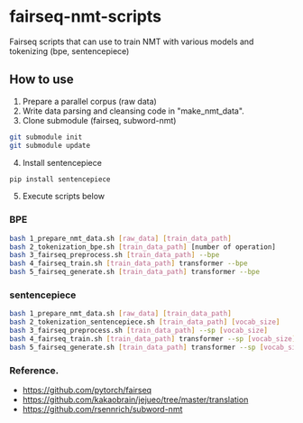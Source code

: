 # fairseq-nmt-scripts
Fairseq scripts that can use to train NMT with various models and tokenizing (bpe, sentencepiece)


## How to use
1. Prepare a parallel corpus (raw data)
2. Write data parsing and cleansing code in "make_nmt_data".
3. Clone submodule (fairseq, subword-nmt)
```bash
git submodule init
git submodule update 
```
4. Install sentencepiece
```bash
pip install sentencepiece
```
5. Execute scripts below
### BPE
```bash
bash 1_prepare_nmt_data.sh [raw_data] [train_data_path]
bash 2_tokenization_bpe.sh [train_data_path] [number of operation]
bash 3_fairseq_preprocess.sh [train_data_path] --bpe
bash 4_fairseq_train.sh [train_data_path] transformer --bpe
bash 5_fairseq_generate.sh [train_data_path] transformer --bpe
```

### sentencepiece
```bash
bash 1_prepare_nmt_data.sh [raw_data] [train_data_path]
bash 2_tokenization_sentencepiece.sh [train_data_path] [vocab_size]
bash 3_fairseq_preprocess.sh [train_data_path] --sp [vocab_size]
bash 4_fairseq_train.sh [train_data_path] transformer --sp [vocab_size]
bash 5_fairseq_generate.sh [train_data_path] transformer --sp [vocab_size]
```


### Reference.
* https://github.com/pytorch/fairseq
* https://github.com/kakaobrain/jejueo/tree/master/translation
* https://github.com/rsennrich/subword-nmt
